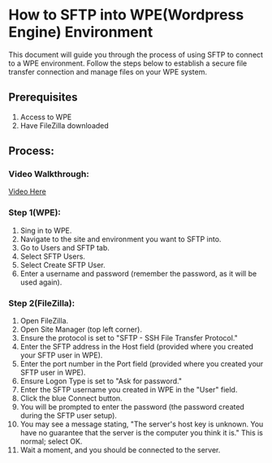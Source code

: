 # How to SFTP into WPE(Wordpress Engine) Environment

This document will guide you through the process of using SFTP to connect to a WPE environment. Follow the steps below to establish a secure file transfer connection and manage files on your WPE system.

## Prerequisites

1. Access to WPE
2. Have FileZilla downloaded

## Process:

### Video Walkthrough: 
[Video Here](https://youtu.be/OaCLjHSJj-g)

### Step 1(WPE):

1. Sing in to WPE.
2. Navigate to the site and environment you want to SFTP into.
3. Go to Users and SFTP tab.
4. Select SFTP Users.
5. Select Create SFTP User.
6. Enter a username and password (remember the password, as it will be used again).

### Step 2(FileZilla): 

1. Open FileZilla.
2. Open Site Manager (top left corner).
3. Ensure the protocol is set to "SFTP - SSH File Transfer Protocol."
4. Enter the SFTP address in the Host field (provided where you created your SFTP user in WPE).
5. Enter the port number in the Port field (provided where you created your SFTP user in WPE).
6. Ensure Logon Type is set to "Ask for password."
7. Enter the SFTP username you created in WPE in the "User" field.
8. Click the blue Connect button.
9. You will be prompted to enter the password (the password created during the SFTP user setup).
10. You may see a message stating, "The server's host key is unknown. You have no guarantee that the server is the computer you think it is." This is normal; select OK.
11. Wait a moment, and you should be connected to the server.
